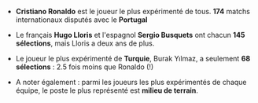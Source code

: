 - **Cristiano Ronaldo** est le joueur le plus expérimenté de tous. **174** matchs internationaux disputés avec le **Portugal**

- Le français **Hugo Lloris** et l'espagnol **Sergio Busquets**  ont chacun **145 sélections**, mais Lloris a deux ans de plus.

- Le joueur le plus expérimenté de **Turquie**, Burak Yılmaz, a seulement **68 sélections** : 2.5 fois moins que Ronaldo (!)

- A noter également : parmi les joueurs les plus expérimentés de chaque équipe, le poste le plus représenté est **milieu de terrain**.
